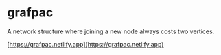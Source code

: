 # grafpac

A network structure where joining a new node always costs two vertices.

[https://grafpac.netlify.app](https://grafpac.netlify.app)
